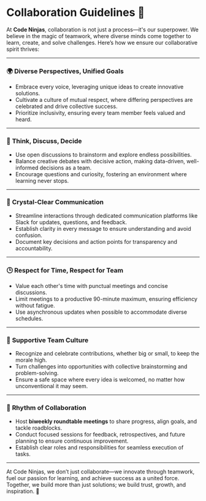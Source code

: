 # Collaboration Guidelines 🤝  

At **Code Ninjas**, collaboration is not just a process—it's our superpower. We believe in the magic of teamwork, where diverse minds come together to learn, create, and solve challenges. Here’s how we ensure our collaborative spirit thrives:  

---

### 🌍 **Diverse Perspectives, Unified Goals**  
- Embrace every voice, leveraging unique ideas to create innovative solutions.  
- Cultivate a culture of mutual respect, where differing perspectives are celebrated and drive collective success.  
- Prioritize inclusivity, ensuring every team member feels valued and heard.  

---

### 🧠 **Think, Discuss, Decide**  
- Use open discussions to brainstorm and explore endless possibilities.  
- Balance creative debates with decisive action, making data-driven, well-informed decisions as a team.  
- Encourage questions and curiosity, fostering an environment where learning never stops.  

---

### 📣 **Crystal-Clear Communication**  
- Streamline interactions through dedicated communication platforms like Slack for updates, questions, and feedback.  
- Establish clarity in every message to ensure understanding and avoid confusion.  
- Document key decisions and action points for transparency and accountability.  

---

### 🕒 **Respect for Time, Respect for Team**  
- Value each other's time with punctual meetings and concise discussions.  
- Limit meetings to a productive 90-minute maximum, ensuring efficiency without fatigue.  
- Use asynchronous updates when possible to accommodate diverse schedules.  

---

### 🌟 **Supportive Team Culture**  
- Recognize and celebrate contributions, whether big or small, to keep the morale high.  
- Turn challenges into opportunities with collective brainstorming and problem-solving.  
- Ensure a safe space where every idea is welcomed, no matter how unconventional it may seem.  

---

### 📅 **Rhythm of Collaboration**  
- Host **biweekly roundtable meetings** to share progress, align goals, and tackle roadblocks.  
- Conduct focused sessions for feedback, retrospectives, and future planning to ensure continuous improvement.  
- Establish clear roles and responsibilities for seamless execution of tasks.  

---

At Code Ninjas, we don’t just collaborate—we innovate through teamwork, fuel our passion for learning, and achieve success as a united force. Together, we build more than just solutions; we build trust, growth, and inspiration. 🚀
